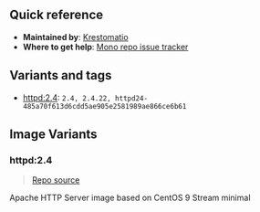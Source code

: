 ## Quick reference
- **Maintained by**:
[Krestomatio](https://github.com/krestomatio)
- **Where to get help**:
[Mono repo issue tracker](https://github.com/krestomatio/container_builder/issues)

## Variants and tags
- [httpd:2.4](#httpd24): `2.4, 2.4.22, httpd24-485a70f613d6cdd5ae905e2581989ae866ce6b61`


## Image Variants
### httpd:2.4
> [Repo source](https://github.com/krestomatio/container_builder/tree/master/httpd/httpd24)

Apache HTTP Server image based on CentOS 9 Stream minimal

